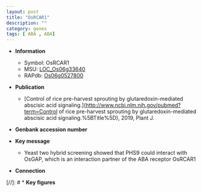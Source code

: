 ```yaml
---
layout: post
title: "OsRCAR1"
description: ""
category: genes
tags: [ ABA , ABA]
---
```


* **Information**  
    + Symbol: OsRCAR1  
    + MSU: [LOC_Os06g33640](http://rice.uga.edu/cgi-bin/ORF_infopage.cgi?orf=LOC_Os06g33640)  
    + RAPdb: [Os06g0527800](http://rapdb.dna.affrc.go.jp/viewer/gbrowse_details/irgsp1?name=Os06g0527800)  

* **Publication**  
    + [Control of rice pre-harvest sprouting by glutaredoxin-mediated abscisic acid signaling.](http://www.ncbi.nlm.nih.gov/pubmed?term=Control of rice pre-harvest sprouting by glutaredoxin-mediated abscisic acid signaling.%5BTitle%5D), 2019, Plant J.

* **Genbank accession number**  

* **Key message**  
    + Yeast two hybrid screening showed that PHS9 could interact with OsGAP, which is an interaction partner of the ABA receptor OsRCAR1

* **Connection**  

[//]: # * **Key figures**  


